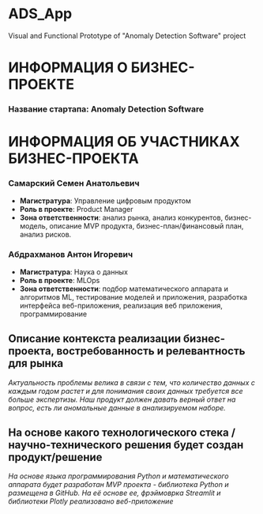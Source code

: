 # ADS_App
Visual and Functional Prototype of "Anomaly Detection Software" project

# ИНФОРМАЦИЯ О БИЗНЕС-ПРОЕКТЕ

### Название стартапа: **Anomaly Detection Software**

# ИНФОРМАЦИЯ ОБ УЧАСТНИКАХ БИЗНЕС-ПРОЕКТА


### Самарский Семен Анатольевич
- **Магистратура**: Управление цифровым продуктом
- **Роль в проекте**: Product Manager
- **Зона ответственности**: анализ рынка, анализ конкурентов, бизнес-модель, описание MVP продукта, бизнес-план/финансовый план, анализ рисков.

### Абдрахманов Антон Игоревич
- **Магистратура**: Наука о данных
- **Роль в проекте**: MLOps
- **Зона ответственности**: подбор математического аппарата и алгоритмов ML, тестирование моделей и приложения, разработка интерфейса веб-приложения, реализация веб приложения, программирование



## Описание контекста реализации бизнес-проекта, востребованность и релевантность для рынка

*Актуальность проблемы велика в связи с тем, что количество данных с каждым годом растет и для понимания своих данных требуется все больше экспертизы. Наш продукт должен давать верный ответ на вопрос, есть ли аномальные данные в анализируемом наборе.*


## На основе какого технологического стека / научно-технического решения будет создан продукт/решение

*На основе языка программирования Python и математического аппарата будет разработан MVP проекта - библиотека Python и размещена в GitHub. На её основе ее, фрэймоврка Streamlit и библиотеки Plotly реализовано веб-приложение*

